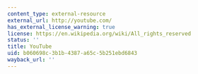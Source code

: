```yaml
---
content_type: external-resource
external_url: http://youtube.com/
has_external_license_warning: true
license: https://en.wikipedia.org/wiki/All_rights_reserved
status: ''
title: YouTube
uid: b060698c-3b1b-4387-a65c-5b251ebd6843
wayback_url: ''
---
```

